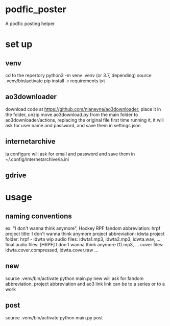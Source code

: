 # podfic_poster
A podfic posting helper

# set up

## venv
cd to the repertory
python3 -m venv .venv
(or 3.7, depending)
source .venv/bin/activate
pip install -r requirements.txt

## ao3downloader
download code at https://github.com/nianeyna/ao3downloader, place it in the folder, unzip
move ao3download.py from the main folder to ao3downloader/actions, replacing the original file
first time running it, it will ask for user name and password, and save them in settings.json

## internetarchive
ia configure
will ask for email and password and save them in ~/.config/internetarchive/ia.ini

## gdrive


# usage

## naming conventions
ex: "I don't wanna think anymore", Hockey RPF
fandom abbreviation:    hrpf
project title:          I don't wanna think anymore
project abbreviation:   idwta
project folder:         hrpf - idwta
wip audio files:        idwta1.mp3, idwta2.mp3, idwta.wav, ...
final audio files:      \[HRPF\] I don't wanna think anymore (1).mp3, ...
cover files:            idwta.cover.compressed, idwta.cover.raw
...

## new
source .venv/bin/activate
python main.py new
will ask for fandom abbreviation, project abbreviation and ao3 link
link can be to a series or to a work

## post
source .venv/bin/activate
python main.py post
